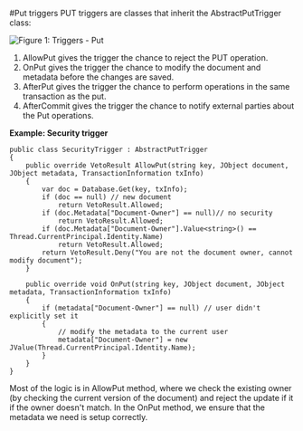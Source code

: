 #Put triggers
PUT triggers are classes that inherit the AbstractPutTrigger class:

![Figure 1: Triggers - Put](/images/triggers_put_docs.png)

1. AllowPut gives the trigger the chance to reject the PUT operation.
2. OnPut gives the trigger the chance to modify the document and metadata before the changes are saved.
3. AfterPut gives the trigger the chance to perform operations in the same transaction as the put.
4. AfterCommit gives the trigger the chance to notify external parties about the Put operations.

**Example: Security trigger**

    public class SecurityTrigger : AbstractPutTrigger
    {
        public override VetoResult AllowPut(string key, JObject document, JObject metadata, TransactionInformation txInfo)
        {
            var doc = Database.Get(key, txInfo);
            if (doc == null) // new document
                return VetoResult.Allowed;
            if (doc.Metadata["Document-Owner"] == null)// no security
                return VetoResult.Allowed;
            if (doc.Metadata["Document-Owner"].Value<string>() == Thread.CurrentPrincipal.Identity.Name)
                return VetoResult.Allowed;
            return VetoResult.Deny("You are not the document owner, cannot modify document");
        }
    
        public override void OnPut(string key, JObject document, JObject metadata, TransactionInformation txInfo)
        {
            if (metadata["Document-Owner"] == null) // user didn't explicitly set it
            {
                // modify the metadata to the current user
                metadata["Document-Owner"] = new JValue(Thread.CurrentPrincipal.Identity.Name);
            }
        }
    }

Most of the logic is in AllowPut method, where we check the existing owner (by checking the current version of the document) and reject the update if it if the owner doesn't match.
In the OnPut method, we ensure that the metadata we need is setup correctly.